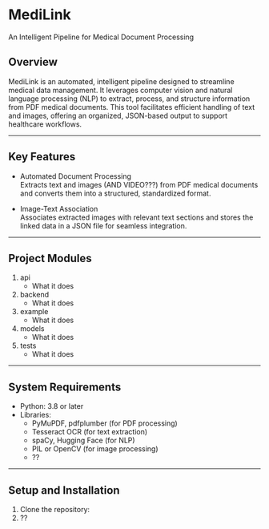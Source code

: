 # MediLink  
An Intelligent Pipeline for Medical Document Processing  

## Overview  
MediLink is an automated, intelligent pipeline designed to streamline medical data management. It leverages computer vision and natural language processing (NLP) to extract, process, and structure information from PDF medical documents. This tool facilitates efficient handling of text and images, offering an organized, JSON-based output to support healthcare workflows.

---

## Key Features  
- Automated Document Processing  
  Extracts text and images (AND VIDEO???) from PDF medical documents and converts them into a structured, standardized format.  

- Image-Text Association  
  Associates extracted images with relevant text sections and stores the linked data in a JSON file for seamless integration.   

---

## Project Modules  

1. api  
   - What it does  
2. backend  
   - What it does
3. example  
   - What it does
4. models  
   - What it does
5. tests    
   - What it does

---

## System Requirements  
- Python: 3.8 or later  
- Libraries:  
  - PyMuPDF, pdfplumber (for PDF processing)  
  - Tesseract OCR (for text extraction)  
  - spaCy, Hugging Face (for NLP)  
  - PIL or OpenCV (for image processing)
  - ?? 

---

## Setup and Installation  

1. Clone the repository:  
2. ??
